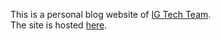 This is a personal blog website of <a href="http://youtube.com/@IGTechTeam" target="_blank" rel="noopener noreferrer">IG Tech Team</a>.  
The site is hosted <a href="http://ishwargautam1.com.np" target="_blank" rel="noopener noreferrer">here</a>.
